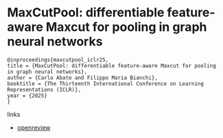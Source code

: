# MaxCutPool: differentiable feature-aware Maxcut for pooling in graph neural networks

```
@inproceedings{maxcutpool_iclr25,
title = {MaxCutPool: differentiable feature-aware Maxcut for pooling in graph neural networks},
author = {Carlo Abate and Filippo Maria Bianchi},
booktitle = {The Thirteenth International Conference on Learning Representations (ICLR)},
year = {2025}
}
```

links
- [openreview](https://openreview.net/forum?id=xlbXRJ2XCP)
